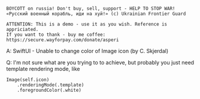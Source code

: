 ```
BOYCOTT on russia! Don't buy, sell, support - HELP TO STOP WAR!
«Русский военный корабль, иди на хуй!» (c) Ukrainian Frontier Guard

ATTENTION: This is a demo - use it as you wish. Reference is appriciated.
If you want to thank - buy me coffee: https://secure.wayforpay.com/donate/asperi
```

A: SwiftUI - Unable to change color of Image icon (by C. Skjerdal)

Q: I'm not sure what are you trying to to achieve, but probably you just need template rendering mode, like

    Image(self.icon)
        .renderingMode(.template)
        .foregroundColor(.white)

